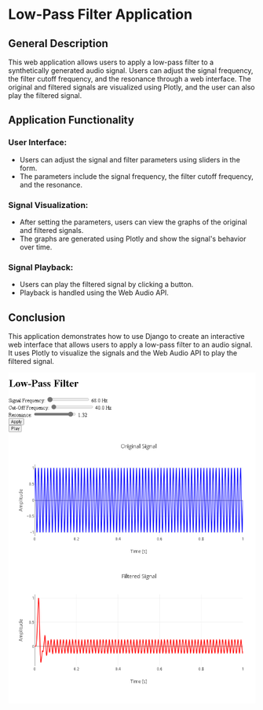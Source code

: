 # Low-Pass Filter Application

## General Description

This web application allows users to apply a low-pass filter to a synthetically generated audio signal. Users can adjust the signal frequency, the filter cutoff frequency, and the resonance through a web interface. The original and filtered signals are visualized using Plotly, and the user can also play the filtered signal.

## Application Functionality

### User Interface:

- Users can adjust the signal and filter parameters using sliders in the form.
- The parameters include the signal frequency, the filter cutoff frequency, and the resonance.

### Signal Visualization:

- After setting the parameters, users can view the graphs of the original and filtered signals.
- The graphs are generated using Plotly and show the signal's behavior over time.

### Signal Playback:

- Users can play the filtered signal by clicking a button.
- Playback is handled using the Web Audio API.

## Conclusion

This application demonstrates how to use Django to create an interactive web interface that allows users to apply a low-pass filter to an audio signal. It uses Plotly to visualize the signals and the Web Audio API to play the filtered signal.

![Alt text](images/ScreenShot.PNG)
